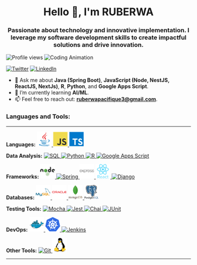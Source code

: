 <h1 align="center">Hello 👋, I'm RUBERWA</h1>
<h3 align="center">Passionate about technology and innovative implementation. I leverage my software development skills to create impactful solutions and drive innovation.</h3>

<img align="right" width="400" src="https://i.giphy.com/media/qgQUggAC3Pfv687qPC/200.webp" alt="Coding Animation">

<p align="left"> <img src="https://komarev.com/ghpvc/?username=ruberwa&label=Profile%20views&color=0e75b6&style=flat" alt="Profile views" /> </p>

<p align="left"> 
  <a href="https://twitter.com/ruberwa" target="blank"><img src="https://img.shields.io/twitter/follow/ruberwa?logo=twitter&style=for-the-badge" alt="Twitter" /></a> 
  <a href="https://www.linkedin.com/in/your-profile-link" target="blank"><img src="https://img.shields.io/badge/LinkedIn-0077B5?style=for-the-badge&logo=linkedin&logoColor=white" alt="LinkedIn" /></a>
</p>

- 💬 Ask me about **Java (Spring Boot)**, **JavaScript (Node, NestJS, ReactJS, NextJs)**, **R**, **Python**, and **Google Apps Script**.
- 🌱 I’m currently learning **AI/ML**.
- 📫 Feel free to reach out: **[ruberwapacifique3@gmail.com](mailto:ruberwapacifique3@gmail.com)**.

<h3 align="left">Languages and Tools:</h3>
<hr>
<p align="left"> 
    <strong>Languages:</strong>
    <a href="https://www.java.com" target="_blank" rel="noreferrer"> 
        <img src="https://raw.githubusercontent.com/devicons/devicon/master/icons/java/java-original.svg" alt="Java" width="40" height="40"/> 
    </a>
    <a href="https://developer.mozilla.org/en-US/docs/Web/JavaScript" target="_blank" rel="noreferrer"> 
        <img src="https://raw.githubusercontent.com/devicons/devicon/master/icons/javascript/javascript-original.svg" alt="JavaScript" width="40" height="40"/> 
    </a>
    <a href="https://www.typescriptlang.org/" target="_blank" rel="noreferrer"> 
        <img src="https://raw.githubusercontent.com/devicons/devicon/master/icons/typescript/typescript-original.svg" alt="TypeScript" width="40" height="40"/> 
    </a>
</p>

<p align="left"> 
    <strong>Data Analysis:</strong>
      <a href="https://www.w3schools.com/sql/" target="_blank" rel="noreferrer"> 
        <img src="https://cdn-icons-png.flaticon.com/512/4248/4248443.png" alt="SQL" width="40" height="40"/> 
    </a>
    <a href="https://www.python.org/" target="_blank" rel="noreferrer"> 
        <img src="https://upload.wikimedia.org/wikipedia/commons/c/c3/Python-logo-notext.svg" alt="Python" width="40" height="40"/> 
    </a>
    <a href="https://www.r-project.org/" target="_blank" rel="noreferrer"> 
        <img src="https://www.r-project.org/logo/Rlogo.png" alt="R" width="40" height="40"/> 
    </a>
    <a href="https://developers.google.com/apps-script" target="_blank" rel="noreferrer"> 
        <img src="https://static.cdnlogo.com/logos/g/12/google-apps-script.svg" alt="Google Apps Script" width="40" height="40"/> 
    </a>

</p>

<p align="left"> 
    <strong>Frameworks:</strong>
    <a href="https://nodejs.org" target="_blank" rel="noreferrer"> <img src="https://raw.githubusercontent.com/devicons/devicon/master/icons/nodejs/nodejs-original-wordmark.svg" alt="Node.js" width="40" height="40"/> </a>
    <a href="https://spring.io/" target="_blank" rel="noreferrer"> <img src="https://www.vectorlogo.zone/logos/springio/springio-icon.svg" alt="Spring" width="40" height="40"/> </a>
    <a href="https://expressjs.com" target="_blank" rel="noreferrer"> <img src="https://raw.githubusercontent.com/devicons/devicon/master/icons/express/express-original-wordmark.svg" alt="Express" width="40" height="40"/> </a>
    <a href="https://reactjs.org/" target="_blank" rel="noreferrer"> <img src="https://raw.githubusercontent.com/devicons/devicon/master/icons/react/react-original-wordmark.svg" alt="React" width="40" height="40"/> </a>
    <a href="https://www.djangoproject.com/" target="_blank" rel="noreferrer"> <img src="https://cdn.worldvectorlogo.com/logos/django.svg" alt="Django" width="40" height="40"/> </a>
</p>
<p align="left"> 
    <strong>Databases:</strong>
    <a href="https://www.mysql.com/" target="_blank" rel="noreferrer"> <img src="https://raw.githubusercontent.com/devicons/devicon/master/icons/mysql/mysql-original-wordmark.svg" alt="MySQL" width="40" height="40"/> </a>
    <a href="https://www.oracle.com/" target="_blank" rel="noreferrer"> <img src="https://raw.githubusercontent.com/devicons/devicon/master/icons/oracle/oracle-original.svg" alt="Oracle" width="40" height="40"/> </a>
    <a href="https://www.mongodb.com/" target="_blank" rel="noreferrer"> <img src="https://raw.githubusercontent.com/devicons/devicon/master/icons/mongodb/mongodb-original-wordmark.svg" alt="MongoDB" width="40" height="40"/> </a>
    <a href="https://www.postgresql.org" target="_blank" rel="noreferrer"> <img src="https://raw.githubusercontent.com/devicons/devicon/master/icons/postgresql/postgresql-original-wordmark.svg" alt="PostgreSQL" width="40" height="40"/> </a>
</p>

<p align="left"> 
    <strong>Testing Tools:</strong>
    <a href="https://mochajs.org" target="_blank" rel="noreferrer"> 
        <img src="https://www.vectorlogo.zone/logos/mochajs/mochajs-icon.svg" alt="Mocha" width="40" height="40"/> 
    </a>
    <a href="https://jestjs.io/" target="_blank" rel="noreferrer"> 
        <img src="https://www.vectorlogo.zone/logos/jestjsio/jestjsio-icon.svg" alt="Jest" width="40" height="40"/> 
    </a>
    <a href="https://www.chaijs.com/" target="_blank" rel="noreferrer"> 
        <img src="https://www.chaijs.com/img/chai-logo.png" alt="Chai" width="40" height="40"/> 
    </a>
    <a href="https://junit.org/junit5/" target="_blank" rel="noreferrer"> 
        <img src="https://upload.wikimedia.org/wikipedia/commons/5/50/JUnit_5_Banner.png" alt="JUnit" width="80" height="40"/> 
    </a>
</p>

<p align="left"> 
    <strong>DevOps:</strong>
    <a href="https://www.docker.com/" target="_blank" rel="noreferrer"> 
        <img src="https://raw.githubusercontent.com/devicons/devicon/master/icons/docker/docker-original.svg" alt="Docker" width="40" height="40"/> 
    </a>
    <a href="https://kubernetes.io/" target="_blank" rel="noreferrer"> 
        <img src="https://raw.githubusercontent.com/devicons/devicon/master/icons/kubernetes/kubernetes-plain.svg" alt="Kubernetes" width="40" height="40"/> 
    </a>
    <a href="https://www.jenkins.io/" target="_blank" rel="noreferrer"> 
        <img src="https://www.jenkins.io/images/logos/jenkins/jenkins.svg" alt="Jenkins" width="40" height="40"/> 
    </a>
</p>


<p align="left"> 
    <strong>Other Tools:</strong>
    <a href="https://git-scm.com/" target="_blank" rel="noreferrer"> 
        <img src="https://www.vectorlogo.zone/logos/git-scm/git-scm-icon.svg" alt="Git" width="40" height="40"/> 
    </a>
    <a href="https://www.linux.org/" target="_blank" rel="noreferrer"> 
        <img src="https://raw.githubusercontent.com/devicons/devicon/master/icons/linux/linux-original.svg" alt="Linux" width="40" height="40"/> 
    </a>
</p>
<hr>

